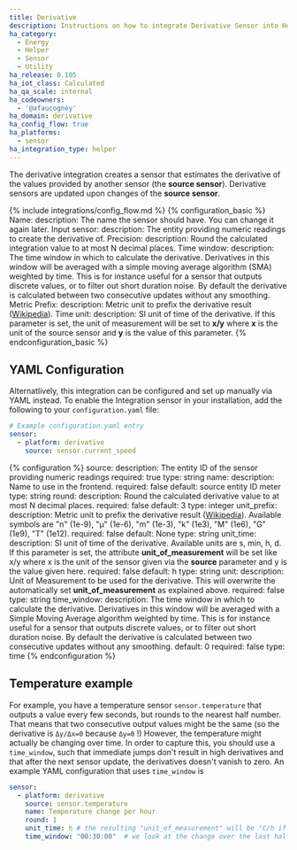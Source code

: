 ```yaml
---
title: Derivative
description: Instructions on how to integrate Derivative Sensor into Home Assistant.
ha_category:
  - Energy
  - Helper
  - Sensor
  - Utility
ha_release: 0.105
ha_iot_class: Calculated
ha_qa_scale: internal
ha_codeowners:
  - '@afaucogney'
ha_domain: derivative
ha_config_flow: true
ha_platforms:
  - sensor
ha_integration_type: helper
---
```


The derivative integration creates a sensor that estimates the derivative of the
values provided by another sensor (the **source sensor**). Derivative sensors are updated upon changes of the **source sensor**.

{% include integrations/config_flow.md %}
{% configuration_basic %}
Name:
  description: The name the sensor should have. You can change it again later.
Input sensor:
  description: The entity providing numeric readings to create the derivative of.
Precision:
  description: Round the calculated integration value to at most N decimal places.
Time window:
  description: The time window in which to calculate the derivative. Derivatives in this window will be averaged with a simple moving average algorithm (SMA) weighted by time. This is for instance useful for a sensor that outputs discrete values, or to filter out short duration noise. By default the derivative is calculated between two consecutive updates without any smoothing.
Metric Prefix:
  description: Metric unit to prefix the derivative result ([Wikipedia](https://en.wikipedia.org/wiki/Unit_prefix)).
Time unit:
  description: SI unit of time of the derivative. If this parameter is set, the unit of measurement will be set to **x/y** where **x** is the unit of the source sensor and **y** is the value of this parameter.
{% endconfiguration_basic %}

## YAML Configuration

Alternatlively, this integration can be configured and set up manually via YAML
instead. To enable the Integration sensor in your installation, add the
following to your `configuration.yaml` file:

```yaml
# Example configuration.yaml entry
sensor:
  - platform: derivative
    source: sensor.current_speed
```

{% configuration %}
source:
  description: The entity ID of the sensor providing numeric readings
  required: true
  type: string
name:
  description: Name to use in the frontend.
  required: false
  default: source entity ID meter
  type: string
round:
  description: Round the calculated derivative value to at most N decimal places.
  required: false
  default: 3
  type: integer
unit_prefix:
  description: Metric unit to prefix the derivative result ([Wikipedia](https://en.wikipedia.org/wiki/Unit_prefix)). Available symbols are "n" (1e-9), "µ" (1e-6), "m" (1e-3), "k" (1e3), "M" (1e6), "G" (1e9), "T" (1e12).
  required: false
  default: None
  type: string
unit_time:
  description: SI unit of time of the derivative. Available units are s, min, h, d. If this parameter is set, the attribute **unit_of_measurement** will be set like x/y where x is the unit of the sensor given via the **source** parameter and y is the value given here.
  required: false
  default: h
  type: string
unit:
  description: Unit of Measurement to be used for the derivative. This will overwrite the automatically set **unit_of_measurement** as explained above.
  required: false
  type: string
time_window:
  description: The time window in which to calculate the derivative. Derivatives in this window will be averaged with a Simple Moving Average algorithm weighted by time. This is for instance useful for a sensor that outputs discrete values, or to filter out short duration noise. By default the derivative is calculated between two consecutive updates without any smoothing.
  default: 0
  required: false
  type: time
{% endconfiguration %}

## Temperature example

For example, you have a temperature sensor `sensor.temperature` that outputs a value every few seconds, but rounds to the nearest half number.
That means that two consecutive output values might be the same (so the derivative is `Δy/Δx=0` because `Δy=0` !)
However, the temperature might actually be changing over time.
In order to capture this, you should use a `time_window`, such that immediate jumps don't result in high derivatives and that after the next sensor update, the derivatives doesn't vanish to zero.
An example YAML configuration that uses `time_window` is

```yaml
sensor:
  - platform: derivative
    source: sensor.temperature
    name: Temperature change per hour
    round: 1
    unit_time: h # the resulting "unit_of_measurement" will be °C/h if the sensor.temperate has set °C as its unit
    time_window: "00:30:00"  # we look at the change over the last half hour
```

